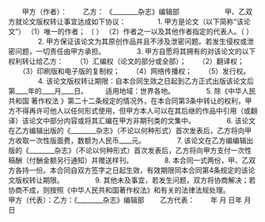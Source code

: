 
 


　　甲方（作者）：
　　乙方： 《________杂志》编辑部
　　　　
　　甲、乙双方就论文版权转让事宜达成如下协议：
　　
　　1. 甲方是论文（以下简称“该论文”） （1）唯一的作者； （ ） （2）作者之一以及其他作者指定的代表人。（ ）
　　
　　2. 甲方保证该论文为其原创作品并且不涉及泄密问题。若发生侵权或泄密问题，一切责任由甲方承担。
　　
　　3. 甲方自愿将其拥有的对该论文的以下权利转让给乙方：
　　（1）汇编权（论文的部分或全部）；
　　（2）翻译权；
　　（3）印刷版和电子版的复制权；
　　（4）网络传播权；
　　（5）发行权。
　　
　　4. 该论文版权转让期限：自本合同生效之日起到乙方正式出版该论文后第____年的____月____日。
　　 适用地域：世界各地。
　　
　　5. 除《中华人民共和国
著作权法
》第二十二条规定的情况外，在本合同第3条中转让的权利，甲方不得再许可他人以任何形式使用，但甲方本人可以在其后继的作品中引用（或翻译）该论文中部分内容或将其汇编在甲方非期刊类的文集中。
　　
　　6. 该论文在乙方编辑出版的《________杂志》（不论以何种形式）首次发表后，乙方将向甲方收取一次性版面费，数额为人民币____元。
　　
　　7. 该论文在乙方编编辑出版的《________杂志》（不论以何种形式）首次发表后，乙方将向甲方支付一次性稿酬（付酬金额另行通知）并赠送样刊。
　　
　　8. 本合同一式两份，甲、乙双方各持一份。本合同自双方签字之日起生效，有效期限同本合同第4条规定的该论文版权转让期限。
　　
　　9. 其他未及事宜，若发生问题，双方将协商解决；若协商不成，则按照《中华人民共和国著作权法》和有关的法律法规处理。　　
　　
　　
　　甲方（代表）：乙方：《________杂志》编辑部
　　乙方代表：
　　年 月 日年 月日
 


 

 
 
 
 
 
  


  
 

  


  


  
 
 
 
 

